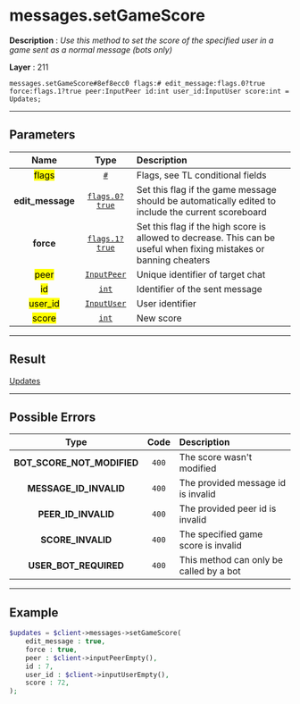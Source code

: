 # messages.setGameScore

**Description** : *Use this method to set the score of the specified user in a game sent as a normal message \(bots only\)*

**Layer** : 211

```tl
messages.setGameScore#8ef8ecc0 flags:# edit_message:flags.0?true force:flags.1?true peer:InputPeer id:int user_id:InputUser score:int = Updates;
```

---

## Parameters

| Name | Type | Description |
| :---: | :---: | :--- |
| <mark>flags</mark> | [`#`](type/#) | Flags, see TL conditional fields |
| **edit_message** | [`flags.0?true`](type/true) | Set this flag if the game message should be automatically edited to include the current scoreboard |
| **force** | [`flags.1?true`](type/true) | Set this flag if the high score is allowed to decrease. This can be useful when fixing mistakes or banning cheaters |
| <mark>peer</mark> | [`InputPeer`](type/InputPeer) | Unique identifier of target chat |
| <mark>id</mark> | [`int`](type/int) | Identifier of the sent message |
| <mark>user_id</mark> | [`InputUser`](type/InputUser) | User identifier |
| <mark>score</mark> | [`int`](type/int) | New score |

---

## Result

[Updates](type/Updates)

---

## Possible Errors

| Type | Code | Description |
| :---: | :---: | :--- |
| **BOT_SCORE_NOT_MODIFIED** | `400` | The score wasn't modified |
| **MESSAGE_ID_INVALID** | `400` | The provided message id is invalid |
| **PEER_ID_INVALID** | `400` | The provided peer id is invalid |
| **SCORE_INVALID** | `400` | The specified game score is invalid |
| **USER_BOT_REQUIRED** | `400` | This method can only be called by a bot |

---

## Example

```php
$updates = $client->messages->setGameScore(
	edit_message : true,
	force : true,
	peer : $client->inputPeerEmpty(),
	id : 7,
	user_id : $client->inputUserEmpty(),
	score : 72,
);
```